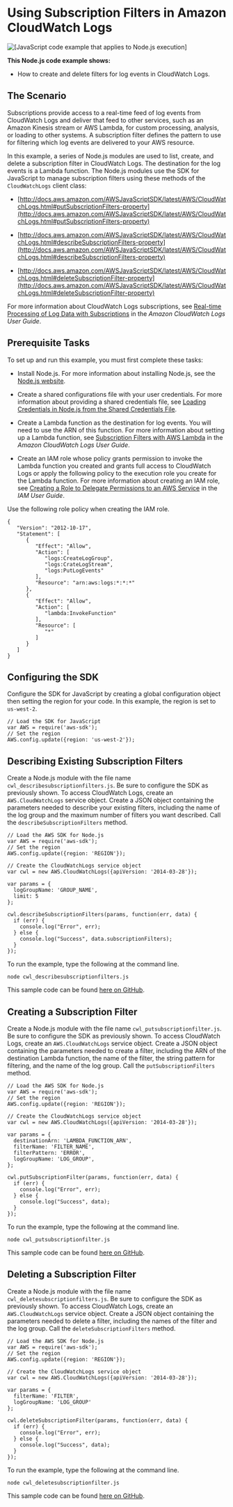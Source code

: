 # Using Subscription Filters in Amazon CloudWatch Logs<a name="cloudwatch-examples-subscriptions"></a>

![\[JavaScript code example that applies to Node.js execution\]](http://docs.aws.amazon.com/sdk-for-javascript/v2/developer-guide/images/nodeicon.png)

**This Node\.js code example shows:**

+ How to create and delete filters for log events in CloudWatch Logs\.

## The Scenario<a name="cloudwatch-examples-subscriptions-scenario"></a>

Subscriptions provide access to a real\-time feed of log events from CloudWatch Logs and deliver that feed to other services, such as an Amazon Kinesis stream or AWS Lambda, for custom processing, analysis, or loading to other systems\. A subscription filter defines the pattern to use for filtering which log events are delivered to your AWS resource\.

In this example, a series of Node\.js modules are used to list, create, and delete a subscription filter in CloudWatch Logs\. The destination for the log events is a Lambda function\. The Node\.js modules use the SDK for JavaScript to manage subscription filters using these methods of the `CloudWatchLogs` client class:

+ [http://docs.aws.amazon.com/AWSJavaScriptSDK/latest/AWS/CloudWatchLogs.html#putSubscriptionFilters-property](http://docs.aws.amazon.com/AWSJavaScriptSDK/latest/AWS/CloudWatchLogs.html#putSubscriptionFilters-property)

+ [http://docs.aws.amazon.com/AWSJavaScriptSDK/latest/AWS/CloudWatchLogs.html#describeSubscriptionFilters-property](http://docs.aws.amazon.com/AWSJavaScriptSDK/latest/AWS/CloudWatchLogs.html#describeSubscriptionFilters-property)

+ [http://docs.aws.amazon.com/AWSJavaScriptSDK/latest/AWS/CloudWatchLogs.html#deleteSubscriptionFilter-property](http://docs.aws.amazon.com/AWSJavaScriptSDK/latest/AWS/CloudWatchLogs.html#deleteSubscriptionFilter-property)

For more information about CloudWatch Logs subscriptions, see [Real\-time Processing of Log Data with Subscriptions](http://docs.aws.amazon.com/AmazonCloudWatch/latest/logs/Subscriptions.html) in the *Amazon CloudWatch Logs User Guide*\.

## Prerequisite Tasks<a name="cloudwatch-examples-subscriptions-prerequisites"></a>

To set up and run this example, you must first complete these tasks:

+ Install Node\.js\. For more information about installing Node\.js, see the [Node\.js website](http://nodejs.org)\.

+ Create a shared configurations file with your user credentials\. For more information about providing a shared credentials file, see [Loading Credentials in Node\.js from the Shared Credentials File](loading-node-credentials-shared.md)\.

+ Create a Lambda function as the destination for log events\. You will need to use the ARN of this function\. For more information about setting up a Lambda function, see [Subscription Filters with AWS Lambda](http://docs.aws.amazon.com/AmazonCloudWatch/latest/logs/SubscriptionFilters.html#LambdaFunctionExample) in the *Amazon CloudWatch Logs User Guide*\.

+ Create an IAM role whose policy grants permission to invoke the Lambda function you created and grants full access to CloudWatch Logs or apply the following policy to the execution role you create for the Lambda function\. For more information about creating an IAM role, see [Creating a Role to Delegate Permissions to an AWS Service](http://docs.aws.amazon.com/IAM/latest/UserGuide/id_roles_create_for-service.html) in the *IAM User Guide*\.

Use the following role policy when creating the IAM role\.

```
{
   "Version": "2012-10-17",
   "Statement": [
      {
         "Effect": "Allow",
         "Action": [
            "logs:CreateLogGroup",
            "logs:CrateLogStream",
            "logs:PutLogEvents"
         ],
         "Resource": "arn:aws:logs:*:*:*"
      },
      {
         "Effect": "Allow",
         "Action": [
            "lambda:InvokeFunction"
         ],
         "Resource": [
            "*"
         ]
      }
   ]
}
```

## Configuring the SDK<a name="cloudwatch-examples-subscriptions-configure-sdk"></a>

Configure the SDK for JavaScript by creating a global configuration object then setting the region for your code\. In this example, the region is set to `us-west-2`\.

```
// Load the SDK for JavaScript
var AWS = require('aws-sdk');
// Set the region 
AWS.config.update({region: 'us-west-2'});
```

## Describing Existing Subscription Filters<a name="cloudwatch-examples-subscriptions-describing"></a>

Create a Node\.js module with the file name `cwl_describesubscriptionfilters.js`\. Be sure to configure the SDK as previously shown\. To access CloudWatch Logs, create an `AWS.CloudWatchLogs` service object\. Create a JSON object containing the parameters needed to describe your existing filters, including the name of the log group and the maximum number of filters you want described\. Call the `describeSubscriptionFilters` method\.

```
// Load the AWS SDK for Node.js
var AWS = require('aws-sdk');
// Set the region 
AWS.config.update({region: 'REGION'});

// Create the CloudWatchLogs service object
var cwl = new AWS.CloudWatchLogs({apiVersion: '2014-03-28'});

var params = {
  logGroupName: 'GROUP_NAME',
  limit: 5
};

cwl.describeSubscriptionFilters(params, function(err, data) {
  if (err) {
    console.log("Error", err);
  } else {
    console.log("Success", data.subscriptionFilters);
  }
});
```

To run the example, type the following at the command line\.

```
node cwl_describesubscriptionfilters.js
```

This sample code can be found [here on GitHub](https://github.com/awsdocs/aws-doc-sdk-examples/blob/master/javascript/example_code/cloudwatch/cwl_describesubscriptionfilters.js)\.

## Creating a Subscription Filter<a name="cloudwatch-examples-subscriptions-creating"></a>

Create a Node\.js module with the file name `cwl_putsubscriptionfilter.js`\. Be sure to configure the SDK as previously shown\. To access CloudWatch Logs, create an `AWS.CloudWatchLogs` service object\. Create a JSON object containing the parameters needed to create a filter, including the ARN of the destination Lambda function, the name of the filter, the string pattern for filtering, and the name of the log group\. Call the `putSubscriptionFilters` method\.

```
// Load the AWS SDK for Node.js
var AWS = require('aws-sdk');
// Set the region 
AWS.config.update({region: 'REGION'});

// Create the CloudWatchLogs service object
var cwl = new AWS.CloudWatchLogs({apiVersion: '2014-03-28'});

var params = {
  destinationArn: 'LAMBDA_FUNCTION_ARN',
  filterName: 'FILTER_NAME',
  filterPattern: 'ERROR',
  logGroupName: 'LOG_GROUP',
};

cwl.putSubscriptionFilter(params, function(err, data) {
  if (err) {
    console.log("Error", err);
  } else {
    console.log("Success", data);
  }
});
```

To run the example, type the following at the command line\.

```
node cwl_putsubscriptionfilter.js
```

This sample code can be found [here on GitHub](https://github.com/awsdocs/aws-doc-sdk-examples/blob/master/javascript/example_code/cloudwatch/cwl_putsubscriptionfilter.js)\.

## Deleting a Subscription Filter<a name="cloudwatch-examples-subscriptions-deleting"></a>

Create a Node\.js module with the file name `cwl_deletesubscriptionfilters.js`\. Be sure to configure the SDK as previously shown\. To access CloudWatch Logs, create an `AWS.CloudWatchLogs` service object\. Create a JSON object containing the parameters needed to delete a filter, including the names of the filter and the log group\. Call the `deleteSubscriptionFilters` method\.

```
// Load the AWS SDK for Node.js
var AWS = require('aws-sdk');
// Set the region 
AWS.config.update({region: 'REGION'});

// Create the CloudWatchLogs service object
var cwl = new AWS.CloudWatchLogs({apiVersion: '2014-03-28'});

var params = {
  filterName: 'FILTER',
  logGroupName: 'LOG_GROUP'
};

cwl.deleteSubscriptionFilter(params, function(err, data) {
  if (err) {
    console.log("Error", err);
  } else {
    console.log("Success", data);
  }
});
```

To run the example, type the following at the command line\.

```
node cwl_deletesubscriptionfilter.js
```

This sample code can be found [here on GitHub](https://github.com/awsdocs/aws-doc-sdk-examples/blob/master/javascript/example_code/cloudwatch/cwl_deletesubscriptionfilter.js)\.